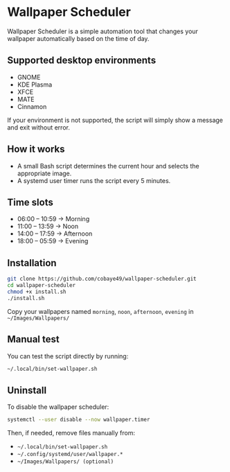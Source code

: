 # Wallpaper Scheduler

Wallpaper Scheduler is a simple automation tool that changes your wallpaper automatically based on the time of day.

## Supported desktop environments
- GNOME
- KDE Plasma
- XFCE
- MATE
- Cinnamon

If your environment is not supported, the script will simply show a message and exit without error.

## How it works

- A small Bash script determines the current hour and selects the appropriate image.
- A systemd user timer runs the script every 5 minutes.

## Time slots

- 06:00 – 10:59 → Morning
- 11:00 – 13:59 → Noon
- 14:00 – 17:59 → Afternoon
- 18:00 – 05:59 → Evening

## Installation

```bash
git clone https://github.com/cobaye49/wallpaper-scheduler.git
cd wallpaper-scheduler
chmod +x install.sh
./install.sh
```
Copy your wallpapers named `morning`, `noon`, `afternoon`, `evening` in `~/Images/Wallpapers/`

## Manual test

You can test the script directly by running:
```bash
~/.local/bin/set-wallpaper.sh
```
## Uninstall

To disable the wallpaper scheduler:
```bash
systemctl --user disable --now wallpaper.timer
```
Then, if needed, remove files manually from:
- `~/.local/bin/set-wallpaper.sh`
- `~/.config/systemd/user/wallpaper.*`
- `~/Images/Wallpapers/ (optional)`
